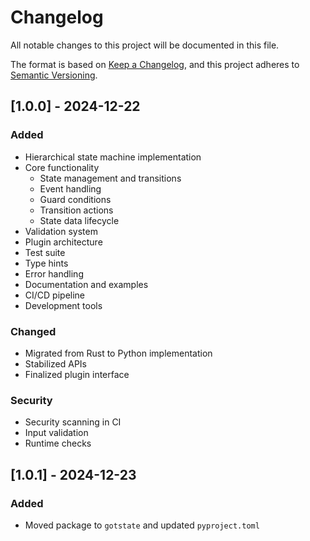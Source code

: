 # Changelog
All notable changes to this project will be documented in this file.

The format is based on [Keep a Changelog](https://keepachangelog.com/en/1.0.0/),
and this project adheres to [Semantic Versioning](https://semver.org/spec/v2.0.0.html).

## [1.0.0] - 2024-12-22

### Added
- Hierarchical state machine implementation
- Core functionality
  - State management and transitions
  - Event handling
  - Guard conditions
  - Transition actions
  - State data lifecycle
- Validation system
- Plugin architecture
- Test suite
- Type hints
- Error handling
- Documentation and examples
- CI/CD pipeline
- Development tools

### Changed
- Migrated from Rust to Python implementation
- Stabilized APIs
- Finalized plugin interface

### Security
- Security scanning in CI
- Input validation
- Runtime checks

## [1.0.1] - 2024-12-23
### Added
- Moved package to `gotstate` and updated `pyproject.toml`